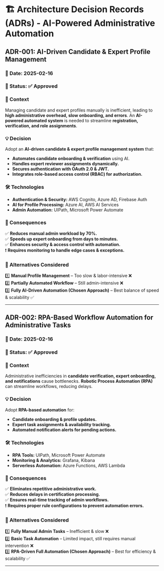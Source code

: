 # 🏗 Architecture Decision Records (ADRs) - AI-Powered Administrative Automation

## **ADR-001: AI-Driven Candidate & Expert Profile Management**

### 📅 Date: 2025-02-16
### 🎯 Status: ✅ Approved

### **📌 Context**
Managing candidate and expert profiles manually is inefficient, leading to **high administrative overhead, slow onboarding, and errors**. An **AI-powered automated system** is needed to streamline **registration, verification, and role assignments**.

### **💡 Decision**
Adopt an **AI-driven candidate & expert profile management system** that:
- **Automates candidate onboarding & verification** using AI.
- **Handles expert reviewer assignments dynamically.**
- **Secures authentication with OAuth 2.0 & JWT.**
- **Integrates role-based access control (RBAC) for authorization.**

### **🛠 Technologies**
- **Authentication & Security:** AWS Cognito, Azure AD, Firebase Auth
- **AI for Profile Processing:** Azure AI, AWS AI Services
- **Admin Automation:** UIPath, Microsoft Power Automate

### **🚀 Consequences**
✅ **Reduces manual admin workload by 70%.**  
✅ **Speeds up expert onboarding from days to minutes.**  
✅ **Enhances security & access control with automation.**  
❗ **Requires monitoring to handle edge cases & exceptions.**

### **📌 Alternatives Considered**
1️⃣ **Manual Profile Management** – Too slow & labor-intensive ❌  
2️⃣ **Partially Automated Workflow** – Still admin-intensive ❌  
3️⃣ **Fully AI-Driven Automation (Chosen Approach)** – Best balance of speed & scalability ✅

---

## **ADR-002: RPA-Based Workflow Automation for Administrative Tasks**

### 📅 Date: 2025-02-16
### 🎯 Status: ✅ Approved

### **📌 Context**
Administrative inefficiencies in **candidate verification, expert onboarding, and notifications** cause bottlenecks. **Robotic Process Automation (RPA)** can streamline workflows, reducing delays.

### **💡 Decision**
Adopt **RPA-based automation** for:
- **Candidate onboarding & profile updates.**
- **Expert task assignments & availability tracking.**
- **Automated notification alerts for pending actions.**

### **🛠 Technologies**
- **RPA Tools:** UIPath, Microsoft Power Automate
- **Monitoring & Analytics:** Grafana, Kibana
- **Serverless Automation:** Azure Functions, AWS Lambda

### **🚀 Consequences**
✅ **Eliminates repetitive administrative work.**  
✅ **Reduces delays in certification processing.**  
✅ **Ensures real-time tracking of admin workflows.**  
❗ **Requires proper rule configurations to prevent automation errors.**

### **📌 Alternatives Considered**
1️⃣ **Fully Manual Admin Tasks** – Inefficient & slow ❌  
2️⃣ **Basic Task Automation** – Limited impact, still requires manual intervention ❌  
3️⃣ **RPA-Driven Full Automation (Chosen Approach)** – Best for efficiency & scalability ✅

---